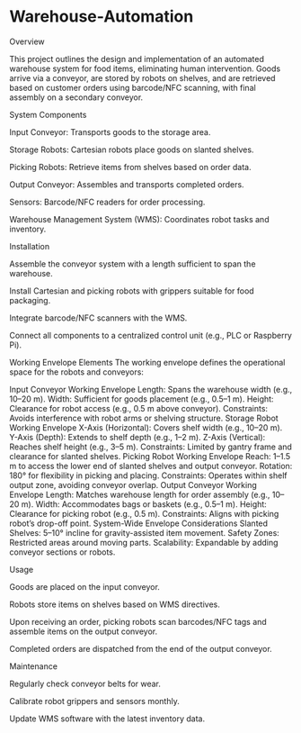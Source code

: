 # Warehouse-Automation
Overview

This project outlines the design and implementation of an automated warehouse system for food items, eliminating human intervention. Goods arrive via a conveyor, are stored by robots on shelves, and are retrieved based on customer orders using barcode/NFC scanning, with final assembly on a secondary conveyor.

System Components





Input Conveyor: Transports goods to the storage area.



Storage Robots: Cartesian robots place goods on slanted shelves.



Picking Robots: Retrieve items from shelves based on order data.



Output Conveyor: Assembles and transports completed orders.



Sensors: Barcode/NFC readers for order processing.



Warehouse Management System (WMS): Coordinates robot tasks and inventory.

Installation





Assemble the conveyor system with a length sufficient to span the warehouse.



Install Cartesian and picking robots with grippers suitable for food packaging.



Integrate barcode/NFC scanners with the WMS.



Connect all components to a centralized control unit (e.g., PLC or Raspberry Pi).





Working Envelope Elements
The working envelope defines the operational space for the robots and conveyors:

Input Conveyor Working Envelope
Length: Spans the warehouse width (e.g., 10–20 m).
Width: Sufficient for goods placement (e.g., 0.5–1 m).
Height: Clearance for robot access (e.g., 0.5 m above conveyor).
Constraints: Avoids interference with robot arms or shelving structure.
Storage Robot Working Envelope
X-Axis (Horizontal): Covers shelf width (e.g., 10–20 m).
Y-Axis (Depth): Extends to shelf depth (e.g., 1–2 m).
Z-Axis (Vertical): Reaches shelf height (e.g., 3–5 m).
Constraints: Limited by gantry frame and clearance for slanted shelves.
Picking Robot Working Envelope
Reach: 1–1.5 m to access the lower end of slanted shelves and output conveyor.
Rotation: 180° for flexibility in picking and placing.
Constraints: Operates within shelf output zone, avoiding conveyor overlap.
Output Conveyor Working Envelope
Length: Matches warehouse length for order assembly (e.g., 10–20 m).
Width: Accommodates bags or baskets (e.g., 0.5–1 m).
Height: Clearance for picking robot (e.g., 0.5 m).
Constraints: Aligns with picking robot’s drop-off point.
System-Wide Envelope Considerations
Slanted Shelves: 5–10° incline for gravity-assisted item movement.
Safety Zones: Restricted areas around moving parts.
Scalability: Expandable by adding conveyor sections or robots.


Usage





Goods are placed on the input conveyor.



Robots store items on shelves based on WMS directives.



Upon receiving an order, picking robots scan barcodes/NFC tags and assemble items on the output conveyor.



Completed orders are dispatched from the end of the output conveyor.

Maintenance





Regularly check conveyor belts for wear.



Calibrate robot grippers and sensors monthly.



Update WMS software with the latest inventory data.
